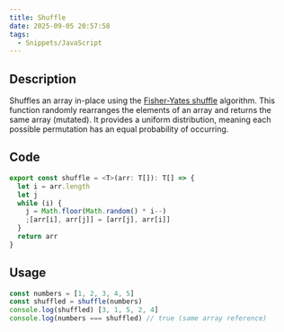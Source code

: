 ```yaml
---
title: Shuffle
date: 2025-09-05 20:57:58
tags:
  - Snippets/JavaScript
---
```


## Description

Shuffles an array in-place using the [Fisher-Yates shuffle](https://bost.ocks.org/mike/shuffle/) algorithm. This function randomly rearranges the elements of an array and returns the same array (mutated). It provides a uniform distribution, meaning each possible permutation has an equal probability of occurring.

## Code

```typescript
export const shuffle = <T>(arr: T[]): T[] => {
  let i = arr.length
  let j
  while (i) {
    j = Math.floor(Math.random() * i--)
    ;[arr[i], arr[j]] = [arr[j], arr[i]]
  }
  return arr
}
```

## Usage

```typescript
const numbers = [1, 2, 3, 4, 5]
const shuffled = shuffle(numbers)
console.log(shuffled) [3, 1, 5, 2, 4]
console.log(numbers === shuffled) // true (same array reference)
```
